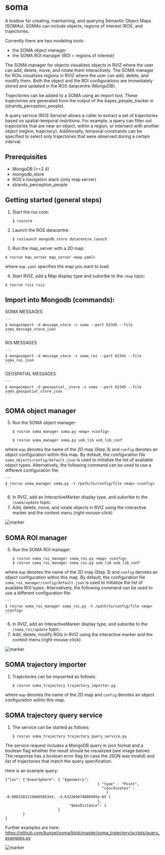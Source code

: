 soma
====

A toolbox for creating, maintaining, and querying Semantic Object Maps (SOMAs). SOMAs can include objects, regions of interest (ROI), and trajectories. 

Currently there are two modeling tools: 

- the SOMA object manager 
- the SOMA ROI manager (ROI = regions of interest)
 
The SOMA manager for objects visualizes objects in RVIZ where the user can add, delete, move, and rotate them interactively. The SOMA manager for ROIs visualizes regions in RVIZ where the user can add, delete, and modify them. Both the object and the ROI configurations are immediately stored and updated in the ROS datacentre (MongoDB).

Trajectories can be added to a SOMA using an import tool. These trajectories are generated from the output of the bayes_people_tracker in (strands_perception_people).  

A query service (ROS Service) allows a caller to extract a set of trajectories based on spatial-temporal restritions. For example, a query can filter out trajectories that are near an object, within a region, or intersect with another object (region, trajectory). Additionally, temporal constraints can be specified to select only trajectories that were observed during a certain interval.   


Prerequisites
-------------

- MongoDB (>=2.4)
- mongodb_store
- ROS's navigation stack (only map server)
- strands_perception_people


Getting started (general steps)
-------------------------------
1. Start the ros core:

    ```
   $ roscore
    ```
2. Launch the ROS datacentre:

    ```
    $ roslaunch mongodb_store datacentre.launch
    ```
3. Run the map_server with a 2D map:
  ```
  $ rosrun map_server map_server <map.yaml>
  ```
where `map.yaml` specifies the map you want to load.
    

4. Start RVIZ, add a Map display type and subsribe to the `/map` topic:

  ```
  $ rosrun rviz rviz
  ```

Import into Mongodb (commands):
-------------------------------


SOMA MESSAGES

    ```
    $ mongoimport -d message_store -c soma --port 62345 --file soma_message_store.json
    ```
ROI MESSAGES

    ```
    $ mongoimport -d message_store -c soma_roi --port 62345 --file soma_roi.json 
    ```
    
GEOSPATIAL MESSAGES

    ```
    $ mongoimport -d geospatial__store -c soma --port 62345 --file soma_geospatial_store.json 
    ```


SOMA object manager
-------------------

5. Run the SOMA object manager:

    ```
    $ rosrun soma_manager soma.py <map> <config>
    
    $ rosrun soma_manager soma.py uob_lib uob_lib_conf
    ```
where `map` denotes the name of the 2D map (Step 3) and `config` denotes an object configuration within this map. By default, the configuration file `soma_objects/config/default.json` is used to initialize the list of available object types. Alternatively, the following command can be used to use a different configuration file:

    ```
    $ rosrun soma_manager soma.py -t /path/to/config/file <map> <config>
    ```
6. In RVIZ, add an InteractiveMarker display type, and subsribe to the `/soma/update` topic:
7. Add, delete, move, and rotate objects in RVIZ using the interactive marker and the context menu (right-mouse-click)

![marker](https://raw.githubusercontent.com/kunzel/soma/master/doc/images/soma_manager.png)

SOMA ROI manager
----------------

5. Run the SOMA ROI manager:

    ```
    $ rosrun soma_roi_manager soma_roi.py <map> <config>
    $ rosrun soma_roi_manager soma_roi.py uob_lib uob_lib_conf
    ```
where `map` denotes the name of the 2D map (Step 3) and `config` denotes an object configuration within this map. By default, the configuration file `soma_roi_manager/config/default.json` is used to initialize the list of available ROI types. Alternatively, the following command can be used to use a different configuration file:

    ```
    $ rosrun soma_roi_manager soma_roi.py -t /path/to/config/file <map> <config>
    ```
6. In RVIZ, add an InteractiveMarker display type, and subsribe to the `/soma_roi/update` topic:
7. Add, delete, modify ROIs in RVIZ using the interactive marker and the context menu (right-mouse-click)


![marker](https://raw.githubusercontent.com/kunzel/soma/master/doc/images/soma_roi.png)

SOMA trajectory importer
------------------------

1. Trajectories can be impoerted as follows:

    ```
    $ rosrun soma_trajectory trajectory_importer.py
    ```
where `map` denotes the name of the 2D map and `config` denotes an object configuration within this map.
 

SOMA trajectory query service
-----------------------------

1. The service can be started as follows:

    ```
    $ rosrun soma_trajectory trajectory_query_service.py
    ```
The service request includes a MongoDB query in json format and a boolean flag whether the result should be visualized (see image below). The response has a boolean error flag (in case the JSON was invalid) and list of trajectories that match the query specification. 

Here is an example query:

    {"loc": {"$nearSphere": { "$geometry":  
                                              { "type" : "Point", 
                                                "coordinates" : 
                                                  [ -0.0002281133006505343, -4.632269674686995e-05 ] 
                                              }, 
                                 "$maxDistance": 1
                            }
            }
    }
   

 Further examples are here: https://github.com/kunzel/soma/blob/master/soma_trajectory/scripts/query_examples.py

![marker](https://raw.githubusercontent.com/kunzel/soma/master/doc/images/soma_query.png)


